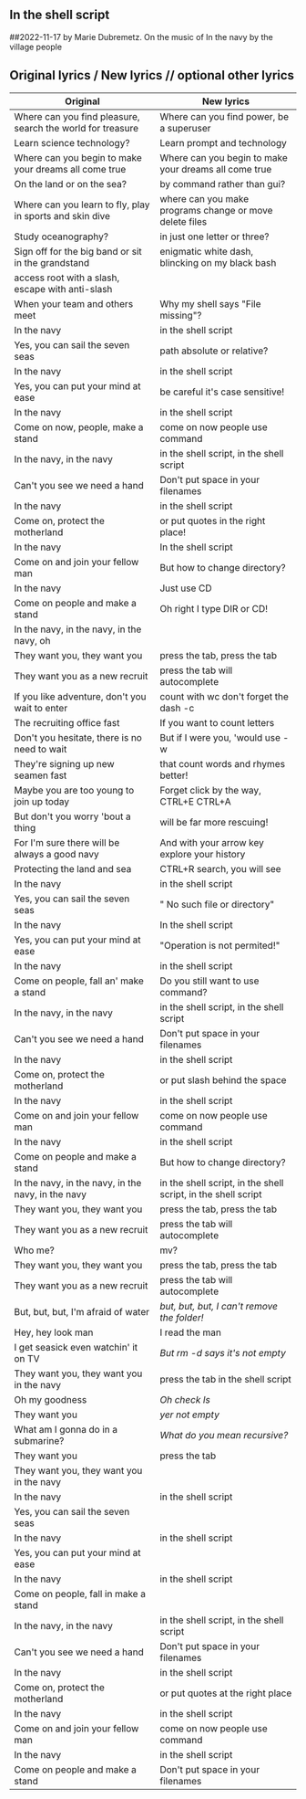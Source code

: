 ## In the shell script

##2022-11-17 by Marie Dubremetz. On the music of In the navy by the village people

## Original lyrics / New lyrics // optional other lyrics

| Original | New lyrics |
| ----------------------------------------------------- | ----------------------------------------------------------------------------------- |
| Where can you find pleasure, search the world for treasure | Where can you find power, be a superuser |
| Learn science technology? | Learn prompt and technology |
| Where can you begin to make your dreams all come true | Where can you begin to make your dreams all come true |           
| On the land or on the sea? |by command rather than gui? |
|    Where can you learn to fly, play in sports and skin dive | where can you make programs change or  move delete files |
| Study oceanography? | in just one letter or three? |
| Sign off for the big band or sit in the grandstand  |  enigmatic white dash, blincking on my black bash  |  | 
access root with a slash, escape with anti-slash |  | search the doc via "man" , shave like Richard stallman |
| When your team and others meet |  Why my shell says "File missing"?  |  | When others keep double click? |
| In the navy | in the shell script |
| Yes, you can sail the seven seas |  path absolute or relative? |  | yes you can hack everyones'screens |
| In the navy | in the shell script |
| Yes, you can put your mind at ease | be careful it's case sensitive! |
| In the navy | in the shell script |
| Come on now, people, make a stand |  come on now people use command |
| In the navy, in the navy | in the shell script, in the shell script |
| Can't you see we need a hand |  Don't put space in your filenames |
| In the navy | in the shell script |
| Come on, protect the motherland |  or put quotes in the right place! |
| In the navy  |  In the shell script |
| Come on and join your fellow man  |   But how to change directory? |
| In the navy  |  Just use CD |
| Come on people and make a stand  |  Oh right I type DIR or CD! |
| In the navy, in the navy, in the navy, oh |
| They want you, they want you  |  press the tab, press the tab |
| They want you as a new recruit  |  press the tab will autocomplete |
| If you like adventure, don't you wait to enter  |  count with wc don't forget the dash -c |
| The recruiting office fast  |  If you want to count letters |
| Don't you hesitate, there is no need to wait  |  But if I were you, 'would use -w |
| They're signing up new seamen fast  |  that count words and rhymes better! |
| Maybe you are too young to join up today  |  Forget click by the way, CTRL+E CTRL+A |
| But don't you worry 'bout a thing |  will be far more rescuing! |
| For I'm sure there will be always a good navy  |  And with your arrow key explore your history |
| Protecting the land and sea  |  CTRL+R search, you will see |
| In the navy  |  in the shell script |
| Yes, you can sail the seven seas  | " No such file or directory" |
| In the navy | In the shell script
| Yes, you can put your mind at ease |  "Operation is not permited!" |
| In the navy | in the shell script |
| Come on people, fall an' make a stand  | Do you still want to use  command? |
| In the navy, in the navy | in the shell script, in the shell script |
| Can't you see we need a hand  |  Don't put space in your filenames |
| In the navy | in the shell script |
| Come on, protect the motherland | or put slash behind the space |
| In the navy | in the shell script |
| Come on and join your fellow man |  come on now people use command |
| In the navy | in the shell script |
| Come on people and make a stand |   But how to change directory? |
| In the navy, in the navy, in the navy, in the navy | in the shell script, in the shell script, in the shell script |
| They want you, they want you  |  press the tab, press the tab |
| They want you as a new recruit  |  press the tab will autocomplete |
| Who me? | mv? |
| They want you, they want you |  press the tab, press the tab |
| They want you as a new recruit |  press the tab will autocomplete |
| But, but, but, I'm afraid of water | *but, but, but, I can't remove the folder!* |
| Hey, hey look man  | I read the man |
| I get seasick even watchin' it on TV | *But rm -d says it's not empty* |
| They want you, they want you in the navy | press the tab in the shell script |
| Oh my goodness | *Oh check ls* |
| They want you  | *yer not empty* |
| What am I gonna do in a submarine? | *What do you mean recursive?* |
| They want you | press the tab |
| They want you, they want you in the navy | 
| In the navy | in the shell script |
| Yes, you can sail the seven seas
| In the navy | in the shell script |
| Yes, you can put your mind at ease
| In the navy | in the shell script |
| Come on people, fall in make a stand |
| In the navy, in the navy | in the shell script, in the shell script |
| Can't you see we need a hand  |  Don't put space in your filenames |
| In the navy | in the shell script |
| Come on, protect the motherland |  or put quotes at the right place |
| In the navy | in the shell script |
| Come on and join your fellow man | come on now people use command |
| In the navy | in the shell script |
| Come on people and make a stand | Don't put space in your filenames |